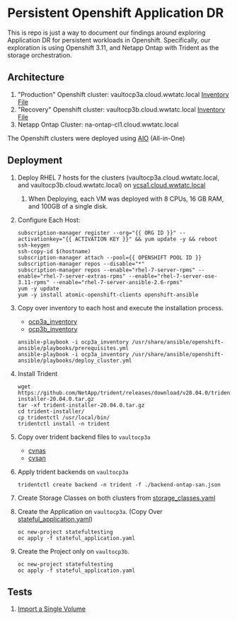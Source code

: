# Persistent Openshift Application DR

This is repo is just a way to document our findings around exploring Application DR for persistent workloads in Openshift.  Specifically, our exploration is using Openshift 3.11, and Netapp Ontap with Trident as the storage orchestration.

## Architecture

1. "Production" Openshift cluster: vaultocp3a.cloud.wwtatc.local [Inventory File](./ocp3a_inventory)
2. "Recovery" Openshift cluster: vaultocp3b.cloud.wwtatc.local [Inventory File](./ocp3b_inventory)
3. Netapp Ontap Cluster: na-ontap-cl1.cloud.wwtatc.local

The Openshift clusters were deployed using [AIO](https://www.openshift.com/blog/openshift-all-in-one-aio-for-labs-and-fun) (All-in-One) 


## Deployment

1. Deploy RHEL 7 hosts for the clusters (vaultocp3a.cloud.wwtatc.local, and vaultocp3b.cloud.wwtatc.local) on [vcsa1.cloud.wwtatc.local](https://vcsa1.cloud.wwtatc.local/ui)
   1. When Deploying, each VM was deployed with 8 CPUs, 16 GB RAM, and 100GB of a single disk.
2. Configure Each Host:

    ```
    subscription-manager register --org="{{ ORG ID }}" --activationkey="{{ ACTIVATION KEY }}" && yum update -y && reboot
    ssh-keygen
    ssh-copy-id $(hostname)
    subscription-manager attach --pool={{ OPENSHIFT POOL ID }}
    subscription-manager repos --disable="*"
    subscription-manager repos --enable="rhel-7-server-rpms" --enable="rhel-7-server-extras-rpms" --enable="rhel-7-server-ose-3.11-rpms" --enable="rhel-7-server-ansible-2.6-rpms"
    yum -y update
    yum -y install atomic-openshift-clients openshift-ansible
    ```

3. Copy over inventory to each host and execute the installation process. 

    * [ocp3a_inventory](./ocp3a_inventory)
    * [ocp3b_inventory](./ocp3b_inventory)

    ```
    ansible-playbook -i ocp3a_inventory /usr/share/ansible/openshift-ansible/playbooks/prerequisites.yml
    ansible-playbook -i ocp3a_inventory /usr/share/ansible/openshift-ansible/playbooks/deploy_cluster.yml
    ```

4. Install Trident

    ```
    wget https://github.com/NetApp/trident/releases/download/v20.04.0/trident-installer-20.04.0.tar.gz
    tar -xf trident-installer-20.04.0.tar.gz
    cd trident-installer/
    cp tridentctl /usr/local/bin/
    tridentctl install -n trident
    ```

5. Copy over trident backend files to `vaultocp3a`
    * [cvnas](./backend-cvnas.json)
    * [cvsan](./backend-cvsan.json)

6. Apply trident backends on `vaultocp3a`
    ```
    tridentctl create backend -n trident -f ./backend-ontap-san.json 
    ```

7. Create Storage Classes on both clusters from [storage_classes.yaml](./storage_classes.yaml)

8. Create the Application on `vaultocp3a`. (Copy Over [stateful_application.yaml](./stateful_application.yaml))
    ```
    oc new-project statefultesting
    oc apply -f stateful_application.yaml
    ```

9.  Create the Project only on `vaultocp3b`.
    ```
    oc new-project statefultesting
    oc apply -f stateful_application.yaml
    ```

## Tests

1. [Import a Single Volume](./test_import_single_volume.md)